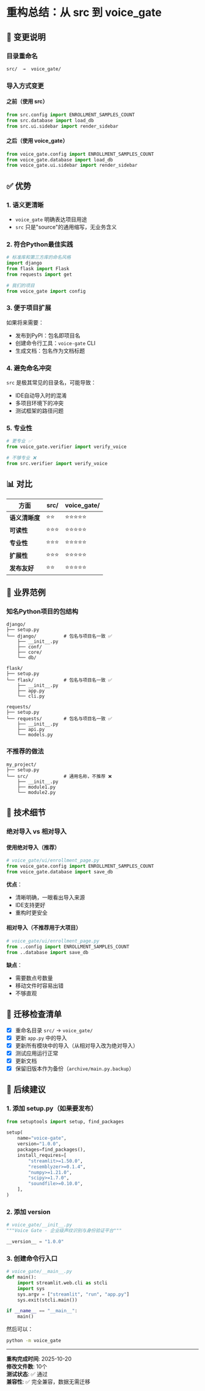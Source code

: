 # 重构总结：从 src 到 voice_gate

## 🔄 变更说明

### 目录重命名
```bash
src/  →  voice_gate/
```

### 导入方式变更

#### 之前（使用 src）
```python
from src.config import ENROLLMENT_SAMPLES_COUNT
from src.database import load_db
from src.ui.sidebar import render_sidebar
```

#### 之后（使用 voice_gate）
```python
from voice_gate.config import ENROLLMENT_SAMPLES_COUNT
from voice_gate.database import load_db
from voice_gate.ui.sidebar import render_sidebar
```

## ✅ 优势

### 1. 语义更清晰
- `voice_gate` 明确表达项目用途
- `src` 只是"source"的通用缩写，无业务含义

### 2. 符合Python最佳实践
```python
# 标准库和第三方库的命名风格
import django
from flask import Flask
from requests import get

# 我们的项目
from voice_gate import config
```

### 3. 便于项目扩展
如果将来需要：
- 发布到PyPI：包名即项目名
- 创建命令行工具：`voice-gate` CLI
- 生成文档：包名作为文档标题

### 4. 避免命名冲突
`src` 是极其常见的目录名，可能导致：
- IDE自动导入时的混淆
- 多项目环境下的冲突
- 测试框架的路径问题

### 5. 专业性
```python
# 更专业 ✅
from voice_gate.verifier import verify_voice

# 不够专业 ❌
from src.verifier import verify_voice
```

## 📊 对比

| 方面 | src/ | voice_gate/ |
|------|------|-------------|
| **语义清晰度** | ⭐⭐ | ⭐⭐⭐⭐⭐ |
| **可读性** | ⭐⭐⭐ | ⭐⭐⭐⭐⭐ |
| **专业性** | ⭐⭐⭐ | ⭐⭐⭐⭐⭐ |
| **扩展性** | ⭐⭐⭐ | ⭐⭐⭐⭐⭐ |
| **发布友好** | ⭐⭐ | ⭐⭐⭐⭐⭐ |

## 🎨 业界范例

### 知名Python项目的包结构

```
django/
├── setup.py
└── django/          # 包名与项目名一致 ✅
    ├── __init__.py
    ├── conf/
    ├── core/
    └── db/

flask/
├── setup.py
└── flask/           # 包名与项目名一致 ✅
    ├── __init__.py
    ├── app.py
    └── cli.py

requests/
├── setup.py
└── requests/        # 包名与项目名一致 ✅
    ├── __init__.py
    ├── api.py
    └── models.py
```

### 不推荐的做法

```
my_project/
├── setup.py
└── src/             # 通用名称，不推荐 ❌
    ├── __init__.py
    ├── module1.py
    └── module2.py
```

## 🔧 技术细节

### 绝对导入 vs 相对导入

#### 使用绝对导入（推荐）
```python
# voice_gate/ui/enrollment_page.py
from voice_gate.config import ENROLLMENT_SAMPLES_COUNT
from voice_gate.database import save_db
```

**优点**：
- 清晰明确，一眼看出导入来源
- IDE支持更好
- 重构时更安全

#### 相对导入（不推荐用于大项目）
```python
# voice_gate/ui/enrollment_page.py
from ..config import ENROLLMENT_SAMPLES_COUNT
from ..database import save_db
```

**缺点**：
- 需要数点号数量
- 移动文件时容易出错
- 不够直观

## 📝 迁移检查清单

- [x] 重命名目录 `src/` → `voice_gate/`
- [x] 更新 `app.py` 中的导入
- [x] 更新所有模块中的导入（从相对导入改为绝对导入）
- [x] 测试应用运行正常
- [x] 更新文档
- [x] 保留旧版本作为备份（`archive/main.py.backup`）

## 🚀 后续建议

### 1. 添加 setup.py（如果要发布）
```python
from setuptools import setup, find_packages

setup(
    name="voice-gate",
    version="1.0.0",
    packages=find_packages(),
    install_requires=[
        "streamlit>=1.50.0",
        "resemblyzer>=0.1.4",
        "numpy>=1.21.0",
        "scipy>=1.7.0",
        "soundfile>=0.10.0",
    ],
)
```

### 2. 添加 __version__
```python
# voice_gate/__init__.py
"""Voice Gate - 企业级声纹识别与身份验证平台"""

__version__ = "1.0.0"
```

### 3. 创建命令行入口
```python
# voice_gate/__main__.py
def main():
    import streamlit.web.cli as stcli
    import sys
    sys.argv = ["streamlit", "run", "app.py"]
    sys.exit(stcli.main())

if __name__ == "__main__":
    main()
```

然后可以：
```bash
python -m voice_gate
```

---

**重构完成时间**: 2025-10-20  
**修改文件数**: 10个  
**测试状态**: ✅ 通过  
**兼容性**: ✅ 完全兼容，数据无需迁移
